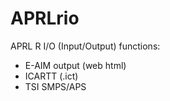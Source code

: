 APRLrio
===

APRL R I/O (Input/Output) functions:

- E-AIM output (web html)
- ICARTT (.ict)
- TSI SMPS/APS

